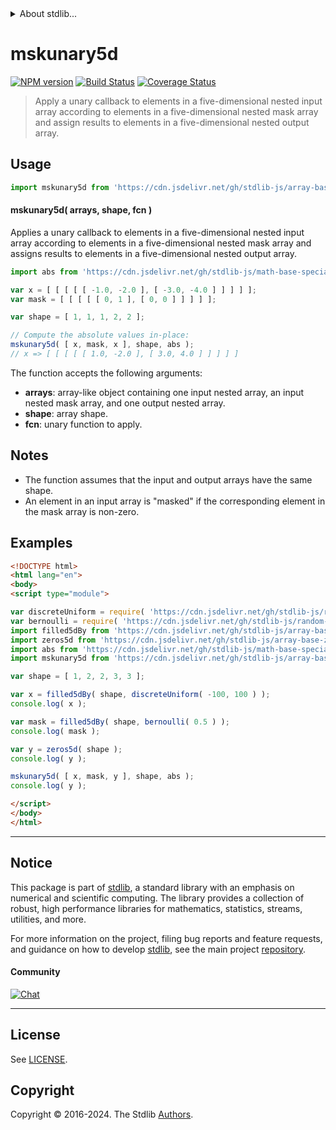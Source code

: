 <!--

@license Apache-2.0

Copyright (c) 2024 The Stdlib Authors.

Licensed under the Apache License, Version 2.0 (the "License");
you may not use this file except in compliance with the License.
You may obtain a copy of the License at

   http://www.apache.org/licenses/LICENSE-2.0

Unless required by applicable law or agreed to in writing, software
distributed under the License is distributed on an "AS IS" BASIS,
WITHOUT WARRANTIES OR CONDITIONS OF ANY KIND, either express or implied.
See the License for the specific language governing permissions and
limitations under the License.

-->


<details>
  <summary>
    About stdlib...
  </summary>
  <p>We believe in a future in which the web is a preferred environment for numerical computation. To help realize this future, we've built stdlib. stdlib is a standard library, with an emphasis on numerical and scientific computation, written in JavaScript (and C) for execution in browsers and in Node.js.</p>
  <p>The library is fully decomposable, being architected in such a way that you can swap out and mix and match APIs and functionality to cater to your exact preferences and use cases.</p>
  <p>When you use stdlib, you can be absolutely certain that you are using the most thorough, rigorous, well-written, studied, documented, tested, measured, and high-quality code out there.</p>
  <p>To join us in bringing numerical computing to the web, get started by checking us out on <a href="https://github.com/stdlib-js/stdlib">GitHub</a>, and please consider <a href="https://opencollective.com/stdlib">financially supporting stdlib</a>. We greatly appreciate your continued support!</p>
</details>

# mskunary5d

[![NPM version][npm-image]][npm-url] [![Build Status][test-image]][test-url] [![Coverage Status][coverage-image]][coverage-url] <!-- [![dependencies][dependencies-image]][dependencies-url] -->

> Apply a unary callback to elements in a five-dimensional nested input array according to elements in a five-dimensional nested mask array and assign results to elements in a five-dimensional nested output array.

<section class="intro">

</section>

<!-- /.intro -->



<section class="usage">

## Usage

```javascript
import mskunary5d from 'https://cdn.jsdelivr.net/gh/stdlib-js/array-base-mskunary5d@esm/index.mjs';
```

#### mskunary5d( arrays, shape, fcn )

Applies a unary callback to elements in a five-dimensional nested input array according to elements in a five-dimensional nested mask array and assigns results to elements in a five-dimensional nested output array.

```javascript
import abs from 'https://cdn.jsdelivr.net/gh/stdlib-js/math-base-special-abs@esm/index.mjs';

var x = [ [ [ [ [ -1.0, -2.0 ], [ -3.0, -4.0 ] ] ] ] ];
var mask = [ [ [ [ [ 0, 1 ], [ 0, 0 ] ] ] ] ];

var shape = [ 1, 1, 1, 2, 2 ];

// Compute the absolute values in-place:
mskunary5d( [ x, mask, x ], shape, abs );
// x => [ [ [ [ [ 1.0, -2.0 ], [ 3.0, 4.0 ] ] ] ] ]
```

The function accepts the following arguments:

-   **arrays**: array-like object containing one input nested array, an input nested mask array, and one output nested array.
-   **shape**: array shape.
-   **fcn**: unary function to apply.

</section>

<!-- /.usage -->

<section class="notes">

## Notes

-   The function assumes that the input and output arrays have the same shape.
-   An element in an input array is "masked" if the corresponding element in the mask array is non-zero.

</section>

<!-- /.notes -->

<section class="examples">

## Examples

<!-- eslint no-undef: "error" -->

```html
<!DOCTYPE html>
<html lang="en">
<body>
<script type="module">

var discreteUniform = require( 'https://cdn.jsdelivr.net/gh/stdlib-js/random-base-discrete-uniform' ).factory;
var bernoulli = require( 'https://cdn.jsdelivr.net/gh/stdlib-js/random-base-bernoulli' ).factory;
import filled5dBy from 'https://cdn.jsdelivr.net/gh/stdlib-js/array-base-filled5d-by@esm/index.mjs';
import zeros5d from 'https://cdn.jsdelivr.net/gh/stdlib-js/array-base-zeros5d@esm/index.mjs';
import abs from 'https://cdn.jsdelivr.net/gh/stdlib-js/math-base-special-abs@esm/index.mjs';
import mskunary5d from 'https://cdn.jsdelivr.net/gh/stdlib-js/array-base-mskunary5d@esm/index.mjs';

var shape = [ 1, 2, 2, 3, 3 ];

var x = filled5dBy( shape, discreteUniform( -100, 100 ) );
console.log( x );

var mask = filled5dBy( shape, bernoulli( 0.5 ) );
console.log( mask );

var y = zeros5d( shape );
console.log( y );

mskunary5d( [ x, mask, y ], shape, abs );
console.log( y );

</script>
</body>
</html>
```

</section>

<!-- /.examples -->

<!-- Section for related `stdlib` packages. Do not manually edit this section, as it is automatically populated. -->

<section class="related">

</section>

<!-- /.related -->

<!-- Section for all links. Make sure to keep an empty line after the `section` element and another before the `/section` close. -->


<section class="main-repo" >

* * *

## Notice

This package is part of [stdlib][stdlib], a standard library with an emphasis on numerical and scientific computing. The library provides a collection of robust, high performance libraries for mathematics, statistics, streams, utilities, and more.

For more information on the project, filing bug reports and feature requests, and guidance on how to develop [stdlib][stdlib], see the main project [repository][stdlib].

#### Community

[![Chat][chat-image]][chat-url]

---

## License

See [LICENSE][stdlib-license].


## Copyright

Copyright &copy; 2016-2024. The Stdlib [Authors][stdlib-authors].

</section>

<!-- /.stdlib -->

<!-- Section for all links. Make sure to keep an empty line after the `section` element and another before the `/section` close. -->

<section class="links">

[npm-image]: http://img.shields.io/npm/v/@stdlib/array-base-mskunary5d.svg
[npm-url]: https://npmjs.org/package/@stdlib/array-base-mskunary5d

[test-image]: https://github.com/stdlib-js/array-base-mskunary5d/actions/workflows/test.yml/badge.svg?branch=main
[test-url]: https://github.com/stdlib-js/array-base-mskunary5d/actions/workflows/test.yml?query=branch:main

[coverage-image]: https://img.shields.io/codecov/c/github/stdlib-js/array-base-mskunary5d/main.svg
[coverage-url]: https://codecov.io/github/stdlib-js/array-base-mskunary5d?branch=main

<!--

[dependencies-image]: https://img.shields.io/david/stdlib-js/array-base-mskunary5d.svg
[dependencies-url]: https://david-dm.org/stdlib-js/array-base-mskunary5d/main

-->

[chat-image]: https://img.shields.io/gitter/room/stdlib-js/stdlib.svg
[chat-url]: https://app.gitter.im/#/room/#stdlib-js_stdlib:gitter.im

[stdlib]: https://github.com/stdlib-js/stdlib

[stdlib-authors]: https://github.com/stdlib-js/stdlib/graphs/contributors

[umd]: https://github.com/umdjs/umd
[es-module]: https://developer.mozilla.org/en-US/docs/Web/JavaScript/Guide/Modules

[deno-url]: https://github.com/stdlib-js/array-base-mskunary5d/tree/deno
[deno-readme]: https://github.com/stdlib-js/array-base-mskunary5d/blob/deno/README.md
[umd-url]: https://github.com/stdlib-js/array-base-mskunary5d/tree/umd
[umd-readme]: https://github.com/stdlib-js/array-base-mskunary5d/blob/umd/README.md
[esm-url]: https://github.com/stdlib-js/array-base-mskunary5d/tree/esm
[esm-readme]: https://github.com/stdlib-js/array-base-mskunary5d/blob/esm/README.md
[branches-url]: https://github.com/stdlib-js/array-base-mskunary5d/blob/main/branches.md

[stdlib-license]: https://raw.githubusercontent.com/stdlib-js/array-base-mskunary5d/main/LICENSE

</section>

<!-- /.links -->
